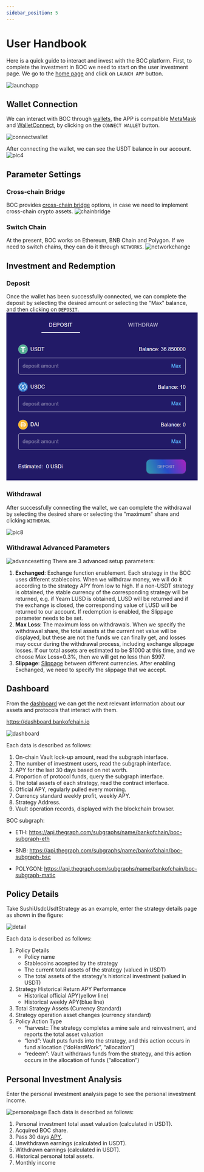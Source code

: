 ```yaml
---
sidebar_position: 5
---
```


# User Handbook

Here is a quick guide to interact and invest with the BOC platform.
First, to complete the investment in BOC we need to start on the user investment page. We go to the [home page](https://bankofchain.io/#/) and click on `LAUNCH APP` button.

![launchapp](/images/launchapp.png)

## Wallet Connection

We can interact with BOC through [wallets](appendix#wallet), the APP is compatible [MetaMask](https://metamask.io/) and [WalletConnect](https://walletconnect.com/), by clicking on the `CONNECT WALLET` button.

![connectwallet](/images/connectwallet.png)

After connecting the wallet, we can see the USDT balance in our account.
![pic4](/images/pic-4.png)

## Parameter Settings

### Cross-chain Bridge

BOC provides [cross-chain bridge](appendix#bridge) options, in case we need to implement cross-chain crypto assets.
![chainbridge](/images/chainbridge.png)

### Switch Chain

At the present, BOC works on Ethereum, BNB Chain and Polygon. If we need to switch chains, they can do it through `NETWORKS`.
![networkchange](/images/networkchange.png)

## Investment and Redemption

### Deposit

 Once the wallet has been successfully connected, we can complete the deposit by selecting the desired amount or selecting the "Max" balance, and then clicking on `DEPOSIT`.
![depositpage](/images/depositpage.png)

### Withdrawal

After successfully connecting the wallet, we can complete the withdrawal by selecting the desired share or selecting the "maximum" share and clicking `WITHDRAW`.

![pic8](/images/pic-8.png)

### Withdrawal Advanced Parameters

![advancesetting](/images/advancesetting.png)
There are 3 advanced setup parameters:

1. **Exchanged**: Exchange function enablement. Each strategy in the BOC uses different stablecoins. When we withdraw money, we will do it according to the strategy APY from low to high. If a non-USDT strategy is obtained, the stable currency of the corresponding strategy will be returned, e.g. if Yearn LUSD is obtained, LUSD will be returned and if the exchange is closed, the corresponding value of LUSD will be returned to our account. If redemption is enabled, the Slippage parameter needs to be set.
2. **Max Loss**: The maximum loss on withdrawals. When we specify the withdrawal share, the total assets at the current net value will be displayed, but these are not the funds we can finally get, and losses may occur during the withdrawal process, including exchange slippage losses. If our total assets are estimated to be $1000 at this time, and we choose Max Loss=0.3%, then we will get no less than $997.
3. **Slippage**: [Slippage](appendix#slippage) between different currencies. After enabling Exchanged, we need to specify the slippage that we accept.

## Dashboard

From the [dashboard](appendix#dashboard) we can get the next relevant information about our assets and protocols that interact with them.

<https://dashboard.bankofchain.io>

![dashboard](/images/dashboard.jpg)

Each data is described as follows:

1. On-chain Vault lock-up amount, read the subgraph interface.
2. The number of investment users, read the subgraph interface.
3. APY for the last 30 days based on net worth.
4. Proportion of protocol funds, query the subgraph interface.
5. The total assets of each strategy, read the contract interface.
6. Official APY, regularly pulled every morning.
7. Currency standard weekly profit, weekly APY.
8. Strategy Address.
9. Vault operation records, displayed with the blockchain browser.

BOC subgraph:

- ETH: <https://api.thegraph.com/subgraphs/name/bankofchain/boc-subgraph-eth>

- BNB: <https://api.thegraph.com/subgraphs/name/bankofchain/boc-subgraph-bsc>

- POLYGON: <https://api.thegraph.com/subgraphs/name/bankofchain/boc-subgraph-matic>

## Policy Details

Take SushiUsdcUsdtStrategy as an example, enter the strategy details page as shown in the figure:

![detail](/images/detail.jpg)

Each data is described as follows:

1. Policy Details
      - Policy name
      - Stablecoins accepted by the strategy
      - The current total assets of the strategy (valued in USDT)
      - The total assets of the strategy's historical investment (valued in USDT)
2. Strategy Historical Return APY Performance
      - Historical official APY(yellow line)
      - Historical weekly APY(blue line)
3. Total Strategy Assets (Currency Standard)
4. Strategy operation asset changes (currency standard)
5. Policy Action Type
      - “harvest:: The strategy completes a mine sale and reinvestment, and reports the total asset valuation
      - “lend”: Vault puts funds into the strategy, and this action occurs in fund allocation (“doHardWork”, “allocation”)
      - “redeem”: Vault withdraws funds from the strategy, and this action occurs in the allocation of funds (“allocation”)

## Personal Investment Analysis

Enter the personal investment analysis page to see the personal investment income.

![personalpage](/images/personalpage.jpg)
Each data is described as follows:

1. Personal investment total asset valuation (calculated in USDT).
2. Acquired BOC share.
3. Pass 30 days [APY](appendix#annual-yield-apy).
4. Unwithdrawn earnings (calculated in USDT).
5. Withdrawn earnings (calculated in USDT).
6. Historical personal total assets.
7. Monthly income
